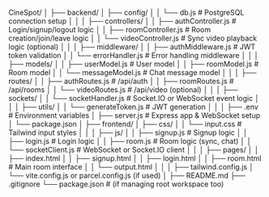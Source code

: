 CineSpot/
│
├── backend/
│   ├── config/
│   │   └── db.js                # PostgreSQL connection setup
│   │
│   ├── controllers/
│   │   ├── authController.js    # Login/signup/logout logic
│   │   ├── roomController.js    # Room creation/join/leave logic
│   │   └── videoController.js   # Sync video playback logic (optional)
│   │
│   ├── middleware/
│   │   ├── authMiddleware.js    # JWT token validation
│   │   └── errorHandler.js      # Error handling middleware
│   │
│   ├── models/
│   │   ├── userModel.js         # User model
│   │   ├── roomModel.js         # Room model
│   │   └── messageModel.js      # Chat message model
│   │
│   ├── routes/
│   │   ├── authRoutes.js        # /api/auth
│   │   ├── roomRoutes.js        # /api/rooms
│   │   └── videoRoutes.js       # /api/video (optional)
│   │
│   ├── sockets/
│   │   └── socketHandler.js     # Socket.IO or WebSocket event logic
│   │
│   ├── utils/
│   │   └── generateToken.js     # JWT generation
│   │
│   ├── .env                     # Environment variables
│   ├── server.js                # Express app & WebSocket setup
│   └── package.json
│
├── frontend/
│   ├── css/
│   │   └── input.css            # Tailwind input styles
│   │
│   ├── js/
│   │   ├── signup.js            # Signup logic
│   │   ├── login.js             # Login logic
│   │   ├── room.js              # Room logic (sync, chat)
│   │   └── socketClient.js      # WebSocket or Socket.IO client
│   │
│   ├── pages/
│   │   ├── index.html
│   │   ├── signup.html
│   │   ├── login.html
│   │   ├── room.html            # Main room interface
│   │   └── output.html
│   │
│   ├── tailwind.config.js
│   └── vite.config.js or parcel.config.js (if used)
│
├── README.md
├── .gitignore
└── package.json                # (if managing root workspace too)
